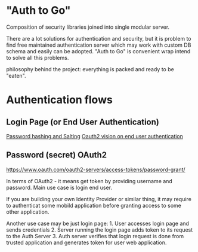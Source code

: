 "Auth to Go"
============

Composition of security libraries joined into single modular server. 

There are a lot solutions for authentication and security, but it is 
problem to find free maintained authentication server which may work 
with custom DB schema and easily can be adopted. 
"Auth to Go" is convenient wrap intend to solve all this problems. 

philosophy behind the project: everything is packed and ready to 
be "eaten". 

Authentication flows
====================

Login Page (or End User Authentication)
---------------------------------------

[Password hashing and Salting](https://www.maketecheasier.com/password-hashing-encryption/)
[Oauth2 vision on end user authentication](https://oauth.net/articles/authentication/)

Password (secret) OAuth2
------------------------

https://www.oauth.com/oauth2-servers/access-tokens/password-grant/

In terms of OAuth2 - it means get token by providing username and password. 
Main use case is login end user. 

If you are building your own Identity Provider or similar thing, it may require to 
authenticat some mobild application before granting access to some other application. 

Another use case may be just login page: 
    1. User accesses login page and sends credentials 
    2. Server running the login page adds token to its request to the Auth Server 
    3. Auth server verifies that login request is done from trusted application and generates token
        for user web application. 

    

